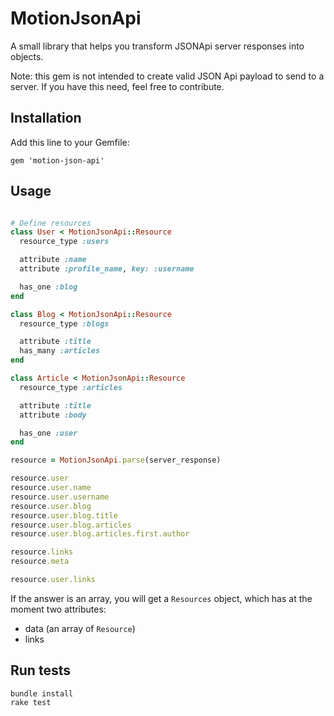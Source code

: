 # MotionJsonApi

A small library that helps you transform JSONApi server responses into objects.

Note: this gem is not intended to create valid JSON Api payload to send to a server.
If you have this need, feel free to contribute.

## Installation

Add this line to your Gemfile:

```
gem 'motion-json-api'
```

## Usage

```ruby

# Define resources
class User < MotionJsonApi::Resource
  resource_type :users

  attribute :name
  attribute :profile_name, key: :username

  has_one :blog
end

class Blog < MotionJsonApi::Resource
  resource_type :blogs

  attribute :title
  has_many :articles
end

class Article < MotionJsonApi::Resource
  resource_type :articles

  attribute :title
  attribute :body

  has_one :user
end

resource = MotionJsonApi.parse(server_response)

resource.user
resource.user.name
resource.user.username
resource.user.blog
resource.user.blog.title
resource.user.blog.articles
resource.user.blog.articles.first.author

resource.links
resource.meta

resource.user.links
```

If the answer is an array, you will get a `Resources` object, which has at the moment
two attributes:

- data (an array of `Resource`)
- links

## Run tests

```
bundle install
rake test
```
